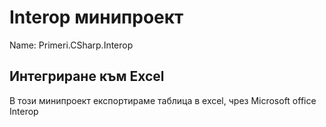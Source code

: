 # Interop минипроект
Name: Primeri.CSharp.Interop 

## Интегриране към Excel
В този минипроект експортираме таблица в excel, чрез Microsoft office Interop
